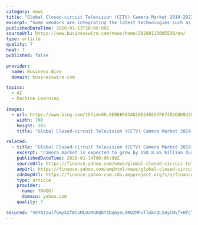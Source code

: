 ```yaml
---
category: news
title: "Global Closed-circuit Television (CCTV) Camera Market 2019-2023 | Introduction of Deep Learning Technology to Boost Growth | Technavio"
excerpt: "Some vendors are integrating the latest technologies such as AI, deep learning, and machine learning with CCTVs to improve video surveillance capabilities. For instance, in 2018, Zhejiang Dahua Technology introduced IP-based cameras with built-in facial recognition technologies backed with AI deep learning algorithms for real-time monitoring."
publishedDateTime: 2020-01-13T20:00:00Z
sourceUrl: https://www.businesswire.com/news/home/20200113005538/en/
type: article
quality: 7
heat: 7
published: false

provider:
  name: Business Wire
  domain: businesswire.com

topics:
  - AI
  - Machine Learning

images:
  - url: https://www.bing.com/th?id=ON.0E8EBFA5AD18E246557FE740268D9435
    width: 700
    height: 365
    title: "Global Closed-circuit Television (CCTV) Camera Market 2019-2023 | Introduction of Deep Learning Technology to Boost Growth | Technavio"

related:
  - title: "Global Closed-circuit Television (CCTV) Camera Market 2019-2023 | Introduction of Deep Learning Technology to Boost Growth | Technavio"
    excerpt: "camera market is expected to grow by USD 8.65 billion during 2019-2023, according to the latest market research report by Technavio. Request a free sample report This press release features multimedia."
    publishedDateTime: 2020-01-14T00:06:00Z
    sourceUrl: https://finance.yahoo.com/news/global-closed-circuit-television-cctv-210000057.html
    ampUrl: https://finance.yahoo.com/amphtml/news/global-closed-circuit-television-cctv-210000057.html
    cdnAmpUrl: https://finance-yahoo-com.cdn.ampproject.org/c/s/finance.yahoo.com/amphtml/news/global-closed-circuit-television-cctv-210000057.html
    type: article
    provider:
      name: YAHOO!
      domain: yahoo.com
    quality: 7

secured: "VeY6tzuifGmykZfBCvMLOzMaKQbY3DqGyeL5ROZMFvTlmkcQLS4yCWvf+HfcTqemyDtbXKCfYRtzjmHkhWqfaBgrZ49C//EA/5x79HlkaqpvZ9ht79UUU7GbYT3m/BGbGbZTmiAFvrslZUpVYWPYj7Qr2SUihQ0feM0y/phVnJTCsbXyvgsSbhmNlogHwr2jllkUu2yglXrSbIHz+uAdnKqvBlZrQsQX7pNqkoCxv1JRvJreMGVbP5Gbvam3yBceRmAlEAnm+AOJuDJdmkYHCQ==;mL/g70xlMB3e+ahpQ4Fcpg=="
---
```


